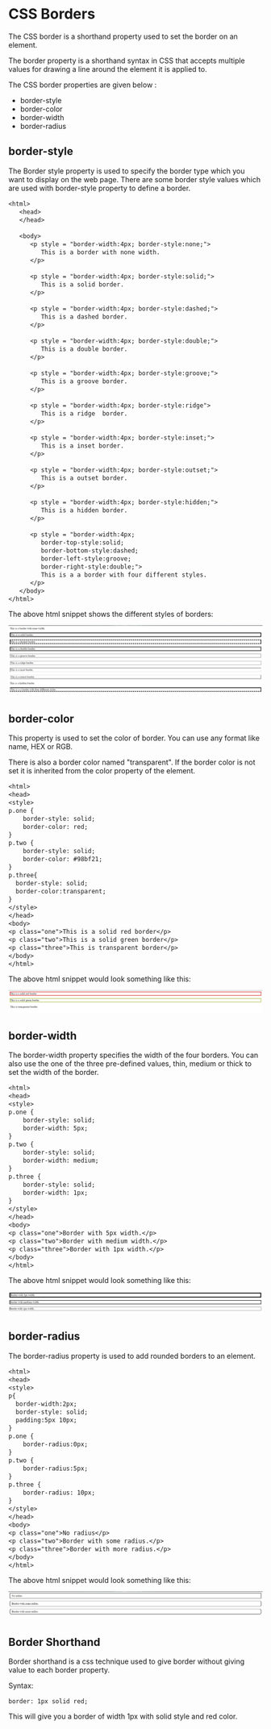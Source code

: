 # CSS Borders

The CSS border is a shorthand property used to set the border on an element.

The border property is a shorthand syntax in CSS that accepts multiple values for drawing a line around the element it is applied to.

The CSS border properties are given below :

- border-style
- border-color
- border-width
- border-radius

## **border-style**

The Border style property is used to specify the border type which you want to display on the web page. There are some border style values which are used with border-style property to define a border.

```
<html>
   <head>
   </head>

   <body>
      <p style = "border-width:4px; border-style:none;">
         This is a border with none width.
      </p>

      <p style = "border-width:4px; border-style:solid;">
         This is a solid border.
      </p>

      <p style = "border-width:4px; border-style:dashed;">
         This is a dashed border.
      </p>

      <p style = "border-width:4px; border-style:double;">
         This is a double border.
      </p>

      <p style = "border-width:4px; border-style:groove;">
         This is a groove border.
      </p>

      <p style = "border-width:4px; border-style:ridge">
         This is a ridge  border.
      </p>

      <p style = "border-width:4px; border-style:inset;">
         This is a inset border.
      </p>

      <p style = "border-width:4px; border-style:outset;">
         This is a outset border.
      </p>

      <p style = "border-width:4px; border-style:hidden;">
         This is a hidden border.
      </p>

      <p style = "border-width:4px;
         border-top-style:solid;
         border-bottom-style:dashed;
         border-left-style:groove;
         border-right-style:double;">
         This is a a border with four different styles.
      </p>
   </body>
</html>
```

The above html snippet shows the different styles of borders:

![border-style](assets/border-style.jpg)

## **border-color**

This property is used to set the color of border. You can use any format like name, HEX or RGB.

There is also a border color named "transparent". If the border color is not set it is inherited from the color property of the element.

```
<html>
<head>
<style>
p.one {
    border-style: solid;
    border-color: red;
}
p.two {
    border-style: solid;
    border-color: #98bf21;
}
p.three{
  border-style: solid;
  border-color:transparent;
}
</style>
</head>
<body>
<p class="one">This is a solid red border</p>
<p class="two">This is a solid green border</p>
<p class="three">This is transparent border</p>
</body>
</html>
```

The above html snippet would look something like this:

![border-color](assets/border-color.jpg)

## **border-width**

The border-width property specifies the width of the four borders. You can also use the one of the three pre-defined values, thin, medium or thick to set the width of the border.

```
<html>
<head>
<style>
p.one {
    border-style: solid;
    border-width: 5px;
}
p.two {
    border-style: solid;
    border-width: medium;
}
p.three {
    border-style: solid;
    border-width: 1px;
}
</style>
</head>
<body>
<p class="one">Border with 5px width.</p>
<p class="two">Border with medium width.</p>
<p class="three">Border with 1px width.</p>
</body>
</html>
```

The above html snippet would look something like this:

![border-width](assets/border-width.jpg)

## **border-radius**

The border-radius property is used to add rounded borders to an element.

```
<html>
<head>
<style>
p{
  border-width:2px;
  border-style: solid;
  padding:5px 10px;
}
p.one {
    border-radius:0px;
}
p.two {
    border-radius:5px;
}
p.three {
    border-radius: 10px;
}
</style>
</head>
<body>
<p class="one">No radius</p>
<p class="two">Border with some radius.</p>
<p class="three">Border with more radius.</p>
</body>
</html>
```

The above html snippet would look something like this:

![border-radius](assets/border-radius.jpg)

## Border Shorthand

Border shorthand is a css technique used to give border without giving value to each border property.

Syntax:

```
border: 1px solid red;
```

This will give you a border of width 1px with solid style and red color.
